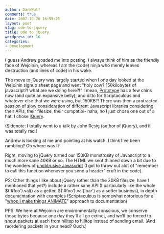 ```yaml
---
author: DarkWulf
comments: true
date: 2007-10-28 16:59:25
layout: post
slug: ode-to-jquery
title: Ode to jQuery
wordpress_id: 16
categories:
- Development
---
```


I guess Andrew goaded me into posting. I always think of him as the friendly face of Wejoinin, whereas I am the (code) ninja who merely leaves destruction (and lines of code) in his wake.

The move to jQuery was largely started when I one day looked at the Wejoinin signup sheet page and went "holy cow? 150kilobytes of javascript?! what are we doing here?!" I mean, [Prototype](http://www.prototypejs.org/) has a few chins now (and quite an expansive belly), and ditto for Scriptaculous and whatever else that we were using, but 150KB?! There was then a protracted session of slow consideration of different Javascript libraries considering their APIs, their filesize, their compatibi- haha, no I just chose one out of a hat. I chose [jQuery](http://jquery.com/).

(Sidenote: I totally went to a talk by John Resig (author of jQuery), and it was totally rad.)

Andrew is looking at me and pointing at his watch. I think I've been rambling? Oh where was I?

Right, moving to jQuery turned our 150KB monstrosity of Javascript to a much more sane 40KB or so. The HTML we sent thinned down a bit due to the wonders of [unobtrusive Javascript](http://en.wikipedia.org/wiki/Unobtrusive_JavaScript) (I got to throw out alot of "remember to call this function whenever you send a header" cruft in the code).

PS: Other things I like about jQuery (other than the 20KB filesize, have I mentioned that yet?) include a rather sane API (I particularly like the whole $('#foo').val() as a getter, $('#foo').val('bar') as a setter business), in depth documentation with examples (Scriptaculous is somewhat notorious for a "[whoo I make things ANIMATE](http://books.slashdot.org/comments.pl?sid=338261&cid=21104693)" approach to documentation)

PPS: We here at Wejoinin are environmentally conscious, we conserve those bytes because one day they'll all go extinct, and we'll be forced to shout packets at each from hilltop to hilltop instead of sending email. (And reordering packets in your head? Ouch.)
